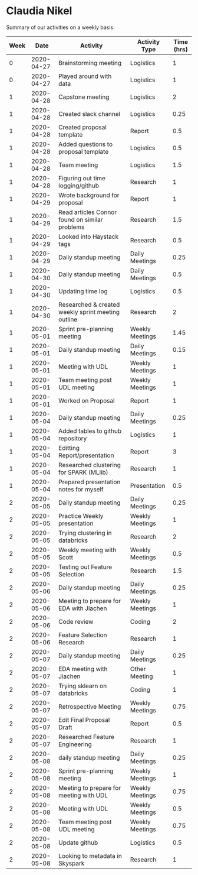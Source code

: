# Claudia Nikel

Summary of our activities on a weekly basis:

| Week | Date | Activity  | Activity Type | Time (hrs)   |
| ------------- | ------------- | ------------- | ------------- |------------- | 
|0|2020-04-27|Brainstorming meeting|Logistics|1|
|0|2020-04-27|Played around with data|Logistics|1|
|1|2020-04-28|Capstone meeting|Logistics|2|
|1|2020-04-28|Created slack channel|Logistics|0.25|
|1|2020-04-28|Created proposal template|Report|0.5|
|1|2020-04-28|Added questions to proposal template|Logistics|0.5|
|1|2020-04-28|Team meeting|Logistics|1.5|
|1|2020-04-28|Figuring out time logging/github |Research|1|
|1|2020-04-29|Wrote background for proposal|Report|1|
|1|2020-04-29|Read articles Connor found on similar problems|Research|1.5|
|1|2020-04-29|Looked into Haystack tags|Research|0.5|
|1|2020-04-29|Daily standup meeting|Daily Meetings|0.25|
|1|2020-04-30|Daily standup meeting|Daily Meetings|0.5|
|1|2020-04-30|Updating time log|Logistics|0.5|
|1|2020-04-30|Researched & created weekly sprint meeting outline|Research|2|
|1|2020-05-01|Sprint pre-planning meeting|Weekly Meetings|1.45|
|1|2020-05-01|Daily standup meeting|Daily Meetings|0.15|
|1|2020-05-01|Meeting with UDL|Weekly Meetings|1|
|1|2020-05-01|Team meeting post UDL meeting|Weekly Meetings|1|
|1|2020-05-01|Worked on Proposal|Report|1|
|1|2020-05-04|Daily standup meeting|Daily Meetings|0.25|
|1|2020-05-04|Added tables to github repository|Logistics|1|
|1|2020-05-04|Editting Report/presentation|Report|3|
|1|2020-05-04|Researched clustering for SPARK (MLlib)|Research|1|
|1|2020-05-04|Prepared presentation notes for myself|Presentation|0.5|
|2|2020-05-05|Daily standup meeting|Daily Meetings|0.25|
|2|2020-05-05|Practice Weekly presentation|Weekly Meetings|1|
|2|2020-05-05|Trying clustering in databricks|Research|2|
|2|2020-05-05|Weekly meeting with Scott|Weekly Meetings|0.5|
|2|2020-05-05|Testing out Feature Selection|Research|1.5|
|2|2020-05-06|Daily standup meeting|Daily Meetings|0.25|
|2|2020-05-06|Meeting to prepare for EDA with Jiachen|Weekly Meetings|1|
|2|2020-05-06|Code review|Coding|2|
|2|2020-05-06|Feature Selection Research|Research|1|
|2|2020-05-07|Daily standup meeting|Daily Meetings|0.25|
|2|2020-05-07|EDA meeting with Jiachen|Other Meeting|1|
|2|2020-05-07|Trying sklearn on databricks|Coding|1|
|2|2020-05-07|Retrospective Meeting|Weekly Meetings|0.75|
|2|2020-05-07|Edit Final Proposal Draft|Report|0.5|
|2|2020-05-07|Researched Feature Engineering|Research|1|
|2|2020-05-08|daily standup meeting|Daily Meetings|0.25|
|2|2020-05-08|Sprint pre-planning meeting|Weekly Meetings|1|
|2|2020-05-08|Meeting to prepare for meeting with UDL|Weekly Meetings|0.75|
|2|2020-05-08|Meeting with UDL|Weekly Meetings|0.5|
|2|2020-05-08|Team meeting post UDL meeting|Weekly Meetings|0.75|
|2|2020-05-08|Update github |Logistics|0.5|
|2|2020-05-08|Looking to metadata in Skyspark|Research|1|
